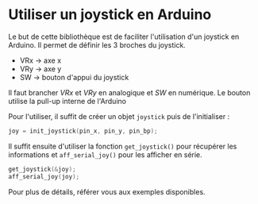 # Utiliser un joystick en Arduino

Le but de cette bibliothèque est de faciliter l'utilisation d'un joystick en Arduino. Il permet de définir les 3 broches du joystick.

* VRx -> axe x
* VRy -> axe y
* SW -> bouton d'appui du joystick

Il faut brancher *VRx* et *VRy* en analogique et *SW* en numérique. Le bouton utilise la pull-up interne de l'Arduino

Pour l'utiliser, il suffit de créer un objet `joystick` puis de l'initialiser :

```c
joy = init_joystick(pin_x, pin_y, pin_bp);
```

Il suffit ensuite d'utiliser la fonction `get_joystick()` pour récupérer les informations et `aff_serial_joy()` pour les afficher en série.

```c
get_joystick(&joy);
aff_serial_joy(joy);
```

Pour plus de détails, référer vous aux exemples disponibles.
